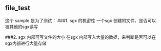 ## file_test
这个 sample 是为了测试：
###1. sgx 的机密性
一个sgx 创建的文件，是否可以被其他的sgx读写

###2. sgx 内部可写文件的大小
在sgx 内部写入大量的数据，来判断是否可以在sgx内部进行大量存储
